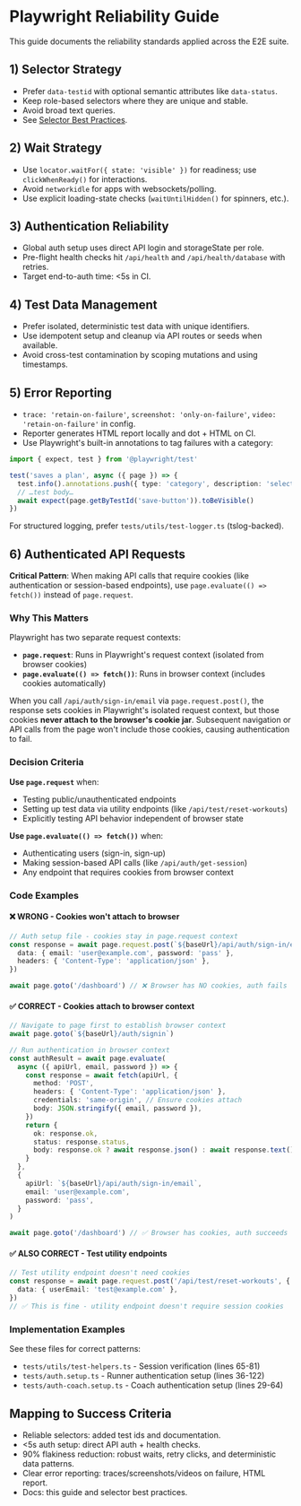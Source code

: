 # Playwright Reliability Guide

This guide documents the reliability standards applied across the E2E suite.

## 1) Selector Strategy

- Prefer `data-testid` with optional semantic attributes like `data-status`.
- Keep role-based selectors where they are unique and stable.
- Avoid broad text queries.
- See [Selector Best Practices](./selector-best-practices.md).

## 2) Wait Strategy

- Use `locator.waitFor({ state: 'visible' })` for readiness; use `clickWhenReady()` for interactions.
- Avoid `networkidle` for apps with websockets/polling.
- Use explicit loading-state checks (`waitUntilHidden()` for spinners, etc.).

## 3) Authentication Reliability

- Global auth setup uses direct API login and storageState per role.
- Pre-flight health checks hit `/api/health` and `/api/health/database` with retries.
- Target end-to-auth time: <5s in CI.

## 4) Test Data Management

- Prefer isolated, deterministic test data with unique identifiers.
- Use idempotent setup and cleanup via API routes or seeds when available.
- Avoid cross-test contamination by scoping mutations and using timestamps.

## 5) Error Reporting

- `trace: 'retain-on-failure'`, `screenshot: 'only-on-failure'`, `video: 'retain-on-failure'` in config.
- Reporter generates HTML report locally and dot + HTML on CI.
- Use Playwright's built-in annotations to tag failures with a category:

```ts
import { expect, test } from '@playwright/test'

test('saves a plan', async ({ page }) => {
  test.info().annotations.push({ type: 'category', description: 'selectors' })
  // …test body…
  await expect(page.getByTestId('save-button')).toBeVisible()
})
```

For structured logging, prefer `tests/utils/test-logger.ts` (tslog-backed).

## 6) Authenticated API Requests

**Critical Pattern**: When making API calls that require cookies (like authentication or session-based endpoints), use `page.evaluate(() => fetch())` instead of `page.request`.

### Why This Matters

Playwright has two separate request contexts:

- **`page.request`**: Runs in Playwright's request context (isolated from browser cookies)
- **`page.evaluate(() => fetch())`**: Runs in browser context (includes cookies automatically)

When you call `/api/auth/sign-in/email` via `page.request.post()`, the response sets cookies in Playwright's isolated request context, but those cookies **never attach to the browser's cookie jar**. Subsequent navigation or API calls from the page won't include those cookies, causing authentication to fail.

### Decision Criteria

**Use `page.request`** when:

- Testing public/unauthenticated endpoints
- Setting up test data via utility endpoints (like `/api/test/reset-workouts`)
- Explicitly testing API behavior independent of browser state

**Use `page.evaluate(() => fetch())`** when:

- Authenticating users (sign-in, sign-up)
- Making session-based API calls (like `/api/auth/get-session`)
- Any endpoint that requires cookies from browser context

### Code Examples

#### ❌ WRONG - Cookies won't attach to browser

```ts
// Auth setup file - cookies stay in page.request context
const response = await page.request.post(`${baseUrl}/api/auth/sign-in/email`, {
  data: { email: 'user@example.com', password: 'pass' },
  headers: { 'Content-Type': 'application/json' },
})

await page.goto('/dashboard') // ❌ Browser has NO cookies, auth fails
```

#### ✅ CORRECT - Cookies attach to browser context

```ts
// Navigate to page first to establish browser context
await page.goto(`${baseUrl}/auth/signin`)

// Run authentication in browser context
const authResult = await page.evaluate(
  async ({ apiUrl, email, password }) => {
    const response = await fetch(apiUrl, {
      method: 'POST',
      headers: { 'Content-Type': 'application/json' },
      credentials: 'same-origin', // Ensure cookies attach
      body: JSON.stringify({ email, password }),
    })
    return {
      ok: response.ok,
      status: response.status,
      body: response.ok ? await response.json() : await response.text(),
    }
  },
  {
    apiUrl: `${baseUrl}/api/auth/sign-in/email`,
    email: 'user@example.com',
    password: 'pass',
  }
)

await page.goto('/dashboard') // ✅ Browser has cookies, auth succeeds
```

#### ✅ ALSO CORRECT - Test utility endpoints

```ts
// Test utility endpoint doesn't need cookies
const response = await page.request.post('/api/test/reset-workouts', {
  data: { userEmail: 'test@example.com' },
})
// ✅ This is fine - utility endpoint doesn't require session cookies
```

### Implementation Examples

See these files for correct patterns:

- `tests/utils/test-helpers.ts` - Session verification (lines 65-81)
- `tests/auth.setup.ts` - Runner authentication setup (lines 36-122)
- `tests/auth-coach.setup.ts` - Coach authentication setup (lines 29-64)

## Mapping to Success Criteria

- Reliable selectors: added test ids and documentation.
- <5s auth setup: direct API auth + health checks.
- 90% flakiness reduction: robust waits, retry clicks, and deterministic data patterns.
- Clear error reporting: traces/screenshots/videos on failure, HTML report.
- Docs: this guide and selector best practices.
